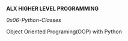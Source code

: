__ALX HIGHER LEVEL PROGRAMMING__

_0x06-Python-Classes_

Object Oriented Programing(OOP) with Python
